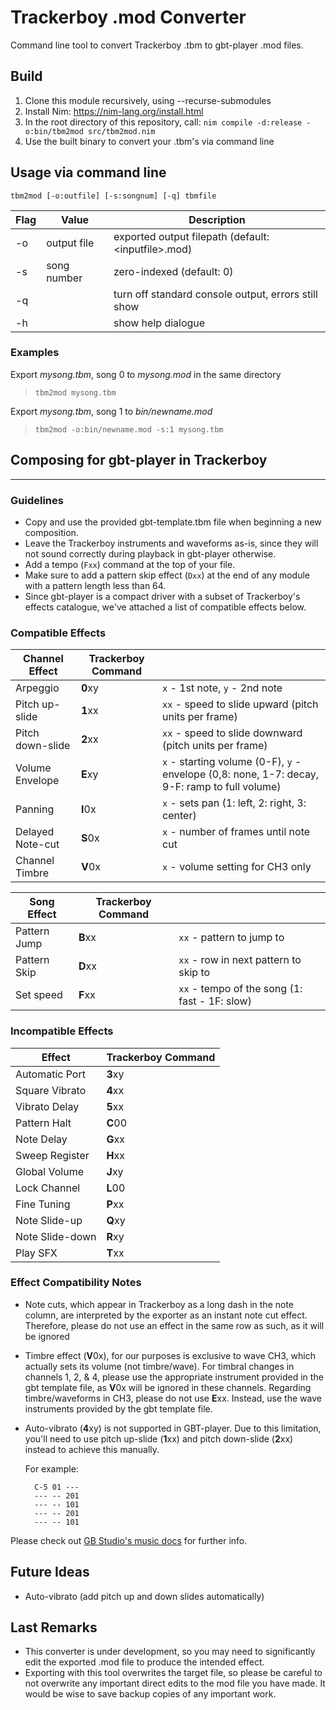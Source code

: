 # Trackerboy .mod Converter

Command line tool to convert Trackerboy .tbm to gbt-player .mod files.

## Build
1. Clone this module recursively, using --recurse-submodules
2. Install Nim: https://nim-lang.org/install.html
3. In the root directory of this repository, call:
    `nim compile -d:release -o:bin/tbm2mod src/tbm2mod.nim`
4. Use the built binary to convert your .tbm's via command line

## Usage via command line
`tbm2mod [-o:outfile] [-s:songnum] [-q] tbmfile`

| Flag | Value       | Description |
|------|-------------|-------------|
| -o   | output file | exported output filepath (default: \<inputfile\>.mod) |
| -s   | song number | zero-indexed (default: 0)
| -q   |             | turn off standard console output, errors still show 
| -h   |             | show help dialogue |

### Examples

Export *mysong.tbm*, song 0 to *mysong.mod* in the same directory

> `tbm2mod mysong.tbm`

Export *mysong.tbm*, song 1 to *bin/newname.mod*

> `tbm2mod -o:bin/newname.mod -s:1 mysong.tbm`


## Composing for gbt-player in Trackerboy
---

### Guidelines
- Copy and use the provided gbt-template.tbm file when beginning a new composition.
- Leave the Trackerboy instruments and waveforms as-is, since they will not sound correctly during playback in gbt-player otherwise.
- Add a tempo (`Fxx`) command at the top of your file.
- Make sure to add a pattern skip effect (`Dxx`) at the end of any module with a pattern length less than 64.
- Since gbt-player is a compact driver with a subset of Trackerboy's effects catalogue, we've attached a list of compatible effects below.

### Compatible Effects
| Channel Effect  | Trackerboy Command | |
| --------------- | ------- | ------- |
| Arpeggio        | **0**xy | `x` - 1st note, `y` - 2nd note |
| Pitch up-slide  | **1**xx | `xx` - speed to slide upward (pitch units per frame)
| Pitch down-slide| **2**xx | `xx` - speed to slide downward (pitch units per frame)
| Volume Envelope | **E**xy | `x` - starting volume (0-F), `y` - envelope (0,8: none, 1-7: decay, 9-F: ramp to full volume) |
| Panning         | **I**0x | `x` - sets pan (1: left, 2: right, 3: center)
| Delayed Note-cut| **S**0x | `x` - number of frames until note cut
| Channel Timbre  | **V**0x | `x` - volume setting for CH3 only

| Song Effect  | Trackerboy Command | |
| --------------- | ------- | ------- |
| Pattern Jump    | **B**xx | `xx` - pattern to jump to
| Pattern Skip    | **D**xx | `xx` - row in next pattern to skip to
| Set speed       | **F**xx | `xx` - tempo of the song (1: fast - 1F: slow)


### Incompatible Effects
| Effect  | Trackerboy Command |
| --------------- | ------- |
| Automatic Port  | **3**xy |
| Square Vibrato  | **4**xx |
| Vibrato Delay   | **5**xx |
| Pattern Halt    | **C**00 |
| Note Delay      | **G**xx |
| Sweep Register  | **H**xx |
| Global Volume   | **J**xy |
| Lock Channel    | **L**00 |
| Fine Tuning     | **P**xx |
| Note Slide-up   | **Q**xy |
| Note Slide-down | **R**xy |
| Play SFX        | **T**xx |

### Effect Compatibility Notes
- Note cuts, which appear in Trackerboy as a long dash in the note column, are interpreted by the exporter as an instant note cut effect. Therefore, please do not use an effect in the same row as such, as it will be ignored

- Timbre effect (**V**0x), for our purposes is exclusive to wave CH3, which actually sets its volume (not timbre/wave). For timbral changes in channels 1, 2, & 4, please use the appropriate instrument provided in the gbt template file, as **V**0x will be ignored in these channels.
Regarding timbre/waveforms in CH3, please do not use **E**xx. Instead, use the wave instruments provided by the gbt template file.

- Auto-vibrato (**4**xy) is not supported in GBT-player. Due to this limitation, you'll need to use pitch up-slide (**1**xx) and pitch down-slide (**2**xx) instead to achieve this manually.

    For example:

        C-5 01 ---
        --- -- 201
        --- -- 101
        --- -- 201
        --- -- 101

Please check out [GB Studio's music docs](https://www.gbstudio.dev/docs/assets/music/music-gbt) for further info.

## Future Ideas
- Auto-vibrato (add pitch up and down slides automatically)

## Last Remarks
- This converter is under development, so you may need to significantly edit the exported .mod file to produce the intended effect.
- Exporting with this tool overwrites the target file, so please be careful to not overwrite any important direct edits to the mod file you have made. It would be wise to save backup copies of any important work.
